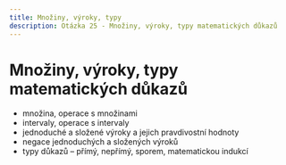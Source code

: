 ```yaml
---
title: Množiny, výroky, typy
description: Otázka 25 - Množiny, výroky, typy matematických důkazů
---
```


# **Množiny, výroky, typy matematických důkazů**

- množina, operace s množinami
- intervaly, operace s intervaly
- jednoduché a složené výroky a jejich pravdivostní hodnoty
- negace jednoduchých a složených výroků
- typy důkazů – přímý, nepřímý, sporem, matematickou indukcí
